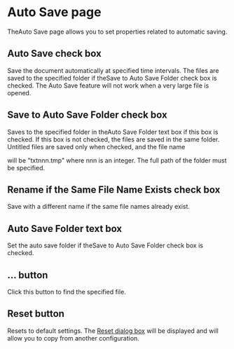 # Auto Save page

TheAuto Save page allows you to set properties related to automatic
saving.

## Auto Save check box

Save the document automatically at specified time intervals. The files are
saved to the specified folder if theSave to Auto
Save Folder check box is checked. The Auto Save feature will not work when a very large
file is opened.

## Save to Auto Save Folder check box

Saves to the specified folder in theAuto Save
Folder text box if this box is checked. If this box is not checked, the files are saved in
the same folder. Untitled files are saved only when checked, and the file name

will be "txtnnn.tmp" where nnn is an integer. The full path of the folder must
be specified.

## Rename if the Same File Name Exists check box

Save with a different name if the same file names already exist.

## Auto Save Folder text box

Set the auto save folder if theSave to Auto
Save Folder check box is checked.

## ... button

Click this button to find the specified file.

## Reset button

Resets to default settings. The
[Reset dialog box](../reset/index) will be displayed
and will allow you to copy from another configuration.

